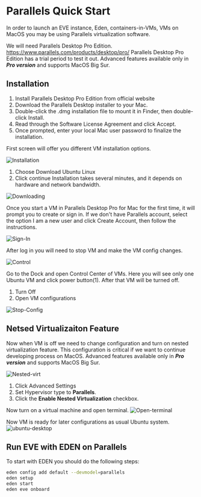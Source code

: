 # Parallels Quick Start

In order to launch an EVE instance, Eden, containers-in-VMs, VMs on MacOS
you may be using Parallels
virtualization software.

We will need Parallels Desktop Pro Edition.
<https://www.parallels.com/products/desktop/pro/>
Parallels Desktop Pro Edition has a trial period to test it out.
Advanced features available only in ***Pro version*** and supports MacOS
Big Sur.

## Installation

1) Install Parallels Desktop Pro Edition from official website
2) Download the Parallels Desktop installer to your Mac.
3) Double-click the .dmg installation file to mount it in Finder,
then double-click Install.
4) Read through the Software License Agreement and click Accept.
5) Once prompted, enter your local Mac user password to finalize
the installation.

First screen will offer you different VM installation options.

![Installation](./pics/parallels_ubuntu_install.png)

1) Choose Download Ubuntu Linux
2) Click continue
Installation takes several minutes, and it depends on hardware
and network bandwidth.

![Downloading](./pics/parallels_ubuntu_downloading.png)

Once you start a VM in Parallels Desktop Pro for Mac for the first time,
it will prompt you to create or sign in. If we don't have Parallels account,
select the option I am a new user and click Create Account,
then follow the instructions.

![Sign-In](./pics/parallels_sign_in.png)

After log in you will need to stop VM and make the VM config changes.

![Control](./pics/parallels_control.png)

Go to the Dock and open Control Center of VMs. Here you will see only
one Ubuntu VM and click power button(1).
After that VM will be turned off.

1) Turn Off
2) Open VM configurations

![Stop-Config](./pics/parallels_stop_and_config.png)

## Netsed Virtualizaiton Feature

Now when VM is off we need to change configuration and turn on nested
virtualization feature. This configuration is critical if we want to continue
developing process on MacOS. Advanced features available only
in ***Pro version*** and supports MacOS Big Sur.

![Nested-virt](./pics/parallels_nested_virt.png)

1) Click Advanced Settings
2) Set Hypervisor type to **Parallels**.
3) Click the **Enable Nested Virtualization** checkbox.

Now turn on a virtual machine and open terminal.
![Open-terminal](./pics/parallels_terminalopen.png)

Now VM is ready for later configurations as usual Ubuntu system.
![ubuntu-desktop](./pics/parallels_terminal.png)

## Run EVE with EDEN on Parallels

To start with EDEN you should do the following steps:

```bash
eden config add default --devmodel=parallels
eden setup
eden start
eden eve onboard
```
